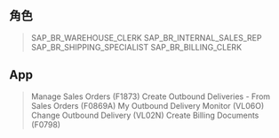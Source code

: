 ## 角色
> SAP_BR_WAREHOUSE_CLERK
> SAP_BR_INTERNAL_SALES_REP
> SAP_BR_SHIPPING_SPECIALIST
> SAP_BR_BILLING_CLERK
## App
> Manage Sales Orders (F1873)
> Create Outbound Deliveries - From Sales Orders (F0869A)
> My Outbound Delivery Monitor (VL06O)
> Change Outbound Delivery (VL02N)
> Create Billing Documents (F0798)